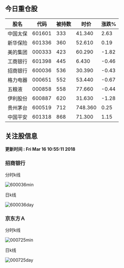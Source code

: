 
## 今日重仓股 

|股名|代码|被持数|时价|涨跌%|
|---|---|---|---|---|
|中国太保|601601|333|41.340|2.63|
|新华保险|601336|360|52.610|0.19|
|美的集团|000333|423|60.290|-1.82|
|工商银行|601398|445|6.430|-0.46|
|招商银行|600036|536|30.390|-0.43|
|格力电器|000651|552|53.440|-0.67|
|五粮液|000858|558|77.660|-0.44|
|伊利股份|600887|620|31.630|-1.28|
|贵州茅台|600519|712|748.360|0.25|
|中国平安|601318|868|71.300|1.15|

## 关注股信息
**更新时间 : Fri Mar 16 10:55:11 2018**
### 招商银行 
分时k线

![600036min](http://image.sinajs.cn/newchart/min/n/sh600036.gif)

日k线

![600036day](http://image.sinajs.cn/newchart/daily/n/sh600036.gif)

### 京东方Ａ 
分时k线

![000725min](http://image.sinajs.cn/newchart/min/n/sz000725.gif)

日k线

![000725day](http://image.sinajs.cn/newchart/daily/n/sz000725.gif)
